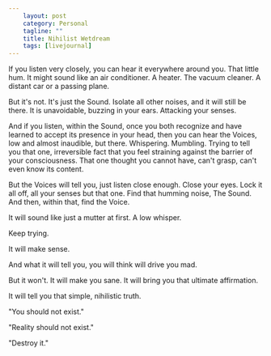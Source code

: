 ```yaml
---                                                 
    layout: post                                    
    category: Personal                              
    tagline: ""
    title: Nihilist Wetdream
    tags: [livejournal]   
---
```



If you listen very closely, you can hear it everywhere around you. That little hum. It might sound like an air conditioner. A heater. The vacuum cleaner. A distant car or a passing plane.

But it's not. It's just the Sound. Isolate all other noises, and it will still be there. It is unavoidable, buzzing in your ears. Attacking your senses.

And if you listen, within the Sound, once you both recognize and have learned to accept its presence in your head, then you can hear the Voices, low and almost inaudible, but there. Whispering. Mumbling. Trying to tell you that one, irreversible fact that you feel straining against the barrier of your consciousness. That one thought you cannot have, can't grasp, can't even know its content.

But the Voices will tell you, just listen close enough. Close your eyes. Lock it all off, all your senses but that one. Find that humming noise, The Sound. And then, within that, find the Voice.

It will sound like just a mutter at first. A low whisper.

Keep trying.

It will make sense.

And what it will tell you, you will think will drive you mad.

But it won't. It will make you sane. It will bring you that ultimate affirmation.

It will tell you that simple, nihilistic truth.

"You should not exist."

"Reality should not exist."

"Destroy it."
 
